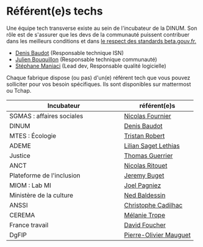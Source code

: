 # Référent(e)s techs

Une équipe tech transverse existe au sein de l'incubateur de la DINUM. Son rôle est de s'assurer que les devs de la communauté puissent contribuer dans les meilleurs conditions et dans [le respect des standards beta.gouv.fr.](../../les-standards/)

* [Denis Baudot](mailto:denis.baudot@beta.gouv.fr) (Responsable technique ISN)
* [Julien Bouquillon](mailto:julien.bouquillon@beta.gouv.fr) (Responsable technique communauté)
* [Stéphane Maniaci](mailto:stephane.maniaci@beta.gouv.fr) (Lead dev, Responsable qualité logicielle)

Chaque fabrique dispose (ou pas) d'un(e) référent tech que vous pouvez solliciter pour vos besoin spécifiques. Ils sont disponibles sur mattermost ou Tchap.

<table><thead><tr><th width="285">Incubateur</th><th>référent(e)s</th></tr></thead><tbody><tr><td>SGMAS : affaires sociales</td><td><a href="mailto:nicolas.fournier@beta.gouv.fr">Nicolas Fournier</a></td></tr><tr><td>DINUM</td><td><a href="mailto:denis.baudot@beta.gouv.fr">Denis Baudot</a></td></tr><tr><td>MTES : Écologie</td><td><a href="mailto:tristan.robert@beta.gouv.fr">Tristan Robert</a></td></tr><tr><td>ADEME</td><td><a href="mailto:lilian.sagetlethias@beta.gouv.fr">Lilian Saget Lethias</a></td></tr><tr><td>Justice</td><td><a href="mailto:thomas.guerrier@beta.gouv.fr">Thomas Guerrier</a></td></tr><tr><td>ANCT</td><td><a href="mailto:nicolas.ritouet@anct.gouv.fr">Nicolas Ritouet</a></td></tr><tr><td>Plateforme de l'inclusion</td><td><a href="mailto:jeremy.buget@beta.gouv.fr">Jeremy Buget</a></td></tr><tr><td>MIOM : Lab MI</td><td><a href="mailto:joel.pagniez@beta.gouv.fr">Joel Pagniez</a></td></tr><tr><td>Ministère de la culture</td><td><a href="mailto:ned.baldessin@culture.gouv.fr">Ned Baldessin</a></td></tr><tr><td>ANSSI</td><td><a href="mailto:christophe.cadilhac@beta.gouv.fr">Christophe Cadilhac</a></td></tr><tr><td>CEREMA</td><td><a href="mailto:melanie.trope@cerema.fr">Mélanie Trope</a></td></tr><tr><td>France travail</td><td><a href="mailto:david.foucher@pole-emploi.fr">David Foucher</a></td></tr><tr><td>DgFIP</td><td><a href="mailto:pierre-olivier.mauguet@beta.gouv.fr">Pierre-Olivier Mauguet</a></td></tr></tbody></table>
